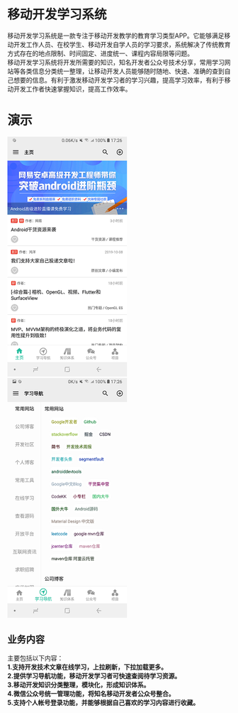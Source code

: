 # 移动开发学习系统
移动开发学习系统是一款专注于移动开发教学的教育学习类型APP。它能够满足移动开发工作人员、在校学生、移动开发自学人员的学习要求，系统解决了传统教育方式存在的地点限制、时间固定、进度统一、课程内容局限等问题。  
移动开发学习系统将开发所需要的知识，知名开发者公众号技术分享，常用学习网站等各类信息分类统一整理，让移动开发人员能够随时随地、快速、准确的查到自己想要的信息。有利于激发移动开发学习者的学习兴趣，提高学习效率，有利于移动开发工作者快速掌握知识，提高工作效率。
# 演示  
![](https://github.com/SunshineXyq/AndroidStudy/blob/master/picture/show1.png) ![](https://github.com/SunshineXyq/AndroidStudy/blob/master/picture/show2.png) 
## 业务内容
主要包括以下内容：  
**1.支持开发技术文章在线学习，上拉刷新，下拉加载更多。**   
**2.提供学习导航功能，移动开发学习者可快速查阅待学习资源。**  
**3.移动开发知识分类整理，模块化，形成知识体系。**  
**4.微信公众号统一管理功能，将知名移动开发者公众号整合。**  
**5.支持个人帐号登录功能，并能够根据自己喜欢的学习内容进行收藏。**
